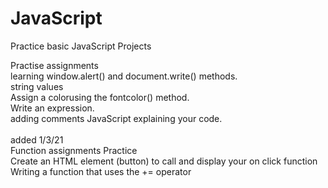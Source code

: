 # JavaScript
 Practice basic JavaScript Projects

Practise assignments <br>
learning window.alert() and document.write() methods. <br>
string values <br>
Assign a colorusing the fontcolor() method. <br>
Write an expression. <br>
adding comments JavaScript explaining your code. <br>
<br>
added 1/3/21 <br>
Function assignments Practice <br>
Create an HTML element (button) to call and display your on click function  <br>
Writing a function that uses the += operator
